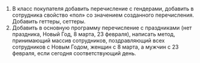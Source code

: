 1. В класс покупателя добавить перечисление с гендерами, добавить в сотрудника свойство «пол» со значением 
созданного перечисления. Добавить геттеры, сеттеры.
2. Добавить в основную программу перечисление с праздниками (нет праздника, Новый Год, 8 марта, 23 февраля), 
написать метод, принимающий массив сотрудников, поздравляющий всех сотрудников с Новым Годом, 
женщин с 8 марта, а мужчин с 23 февраля, если сегодня соответствующий день.